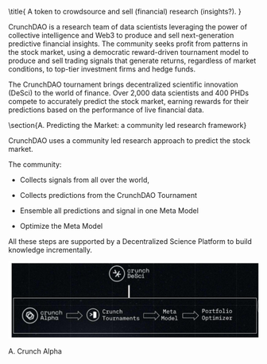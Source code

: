 \title{
A token to crowdsource and sell (financial) research (insights?).
}

CrunchDAO is a research team of data scientists leveraging the power of collective intelligence and Web3 to produce and sell next-generation predictive financial insights. The community seeks profit from patterns in the stock market, using a democratic reward-driven tournament model to produce and sell trading signals that generate returns, regardless of market conditions, to top-tier investment firms and hedge funds.

The CrunchDAO tournament brings decentralized scientific innovation (DeSci) to the world of finance. Over 2,000 data scientists and 400 PHDs compete to accurately predict the stock market, earning rewards for their predictions based on the performance of live financial data.

\section{A. Predicting the Market: a community led research framework}

CrunchDAO uses a community led research approach to predict the stock market.

The community:

- Collects signals from all over the world,

- Collects predictions from the CrunchDAO Tournament

- Ensemble all predictions and signal in one Meta Model

- Optimize the Meta Model

All these steps are supported by a Decentralized Science Platform to build knowledge incrementally.

![](figures/1.jpeg)

A. Crunch Alpha